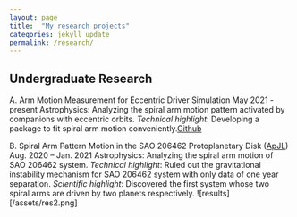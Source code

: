 ```yaml
---
layout: page
title:  "My research projects"
categories: jekyll update
permalink: /research/
---
```

## Undergraduate Research

A. Arm Motion Measurement for Eccentric Driver Simulation
May 2021 - present
Astrophysics: Analyzing the spiral arm motion pattern activated by companions with eccentric orbits.
_Technical highlight_: Developing a package to fit spiral arm motion conveniently.[Github]

B. Spiral Arm Pattern Motion in the SAO 206462 Protoplanetary Disk ([ApJL])
Aug. 2020 – Jan. 2021
Astrophysics: Analyzing the spiral arm motion of SAO 206462 system.
_Technical highlight_: Ruled out the gravitational instability mechanism for SAO 206462 system with only data of one year separation. 
_Scientific highlight_: Discovered the first system whose two spiral arms are driven by two planets respectively. 
![results][/assets/res2.png]









[ApJL]: https://iopscience.iop.org/article/10.3847/2041-8213/abd241/pdf
[Github]: https://github.com/wddlx/Spiral-arm-motion-calculator
